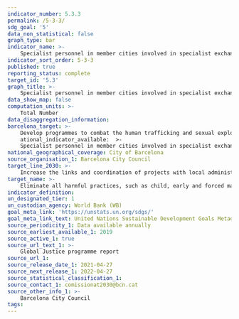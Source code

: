 ```yaml
---
indicator_number: 5.3.3
permalink: /5-3-3/
sdg_goal: '5'
data_non_statistical: false
graph_type: bar
indicator_name: >-
    Specialist personnel in member cities involved in specialist exchange programmes concerning the fight against gender violence
indicator_sort_order: 5-3-3
published: true
reporting_status: complete
target_id: '5.3'
graph_title: >-
    Specialist personnel in member cities involved in specialist exchange programmes concerning the fight against gender violence
data_show_map: false
computation_units: >-
    Total Number
data_disaggregation_information:
barcelona_target: >-
    Develop programmes to combat the human trafficking and sexual exploitation of women and girls, and against gender violence in countries receiving Official Development Assistance>-
    ational_indicator_available:  >-
	Specialist personnel in member cities involved in specialist exchange programmes concerning the fight against gender violence
national_geographical_coverage: City of Barcelona
source_organisation_1: Barcelona City Council
target_line_2030: >-
    Increase the links and coordination of projects with local administrations and educational campaigns in the Prevention of Gender Violence (PGV): 10 specialist personnel
target_name: >-
    Eliminate all harmful practices, such as child, early and forced marriages, as well as female genital mutilation
indicator_definition:
un_designated_tier: 1
un_custodian_agency: World Bank (WB)
goal_meta_link: 'https://unstats.un.org/sdgs/'
goal_meta_link_text: United Nations Sustainable Development Goals Metadata (pdf 894kB)
source_periodicity_1: Data available annually
source_earliest_available_1: 2019
source_active_1: true
source_url_text_1: >-
    Global Justice programme report
source_url_1:
source_release_date_1: 2021-04-27
source_next_release_1: 2022-04-27
source_statistical_classification_1: 
source_contact_1: comissionat2030@bcn.cat
source_other_info_1: >-
    Barcelona City Council
tags:
---
```

